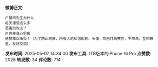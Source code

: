 **微博正文**: 
```
户晨风先生为什么
每天遭受这么多
恶毒的攻击？
户先生身心俱疲
感觉难以承受！（为了防止网暴，所有人的私信昵称、头像，均已打马赛克，不攻击，互相尊重，友好交流）
```
**发布时间**: 2025-05-07 14:34:00
**发布工具**: 1TB版本的iPhone 16 Pro
**点赞数**: 2028
**转发数**: 34
**评论数**: 714
